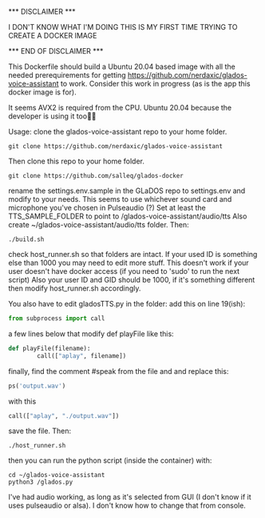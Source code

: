 *** DISCLAIMER ***

I DON'T KNOW WHAT I'M DOING
THIS IS MY FIRST TIME TRYING TO CREATE A DOCKER IMAGE

*** END OF DISCLAIMER ***

This Dockerfile should build a Ubuntu 20.04 based image with all the needed prerequirements for getting 
https://github.com/nerdaxic/glados-voice-assistant to work. Consider this work in progress (as is the app this docker image is for).

It seems AVX2 is required from the CPU. Ubuntu 20.04 because the developer is using it too🤷‍♂️

Usage: clone the glados-voice-assistant repo to your home folder.
```console 
git clone https://github.com/nerdaxic/glados-voice-assistant
``` 

Then clone this repo to your home folder.
``` console
git clone https://github.com/salleq/glados-docker
```

rename the settings.env.sample in the GLaDOS repo to settings.env and modify to your needs. This seems to use whichever sound card and microphone you've chosen in Pulseaudio (?)
Set at least the TTS_SAMPLE_FOLDER to point to /glados-voice-assistant/audio/tts
Also create ~/glados-voice-assistant/audio/tts folder.
Then:
```console 
./build.sh
``` 

check host_runner.sh so that folders are intact. If your used ID is something else than 1000 you may need to edit more stuff.
This doesn't work if your user doesn't have docker access (if you need to 'sudo' to run the next script)
Also your user ID and GID should be 1000, if it's something different then modify host_runner.sh accordingly.

You also have to edit gladosTTS.py in the folder:
add this on line 19(ish):
```python
from subprocess import call
``` 

a few lines below that modify def playFile like this:
```python
def playFile(filename):
        call(["aplay", filename])
```
finally, find the comment #speak from the file and and replace this:
```python
ps('output.wav')
```

with this
```python
call(["aplay", "./output.wav"])
```
save the file.
Then:
```console
./host_runner.sh
```

then you can run the python script (inside the container) with:
```console 
cd ~/glados-voice-assistant
python3 /glados.py
```

I've had audio working, as long as it's selected from GUI (I don't know if it uses pulseaudio or alsa). I don't know how to change that from console.
